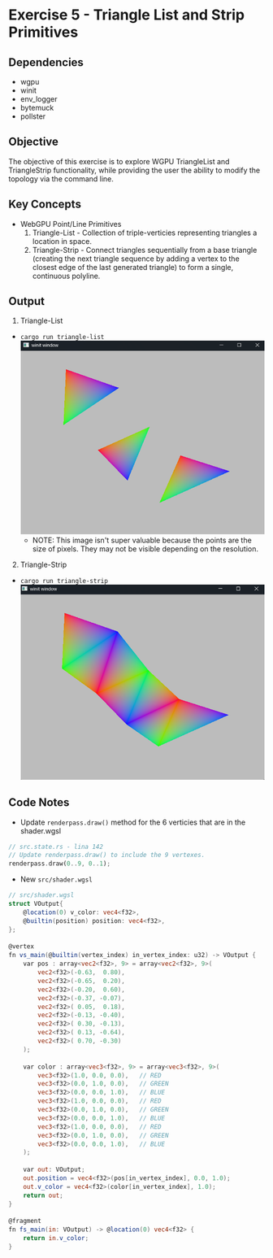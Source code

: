 # Exercise 5 - Triangle List and Strip Primitives
## Dependencies
- wgpu
- winit
- env_logger
- bytemuck
- pollster
## Objective
The objective of this exercise is to explore WGPU TriangleList and TriangleStrip functionality, while providing the user the ability to modify the topology via the command line.
## Key Concepts
- WebGPU Point/Line Primitives
  1. Triangle-List  - Collection of triple-verticies representing triangles a location in space.
  3. Triangle-Strip - Connect triangles sequentially from a base triangle (creating the next triangle sequence by adding a vertex to the closest edge of the last generated triangle) to form a single, continuous polyline.
## Output
1. Triangle-List
- ```cargo run triangle-list```
![alt text](.assets/triangle-list-output.png "Triangle List Output")
  * NOTE: This image isn't super valuable because the points are the size of pixels. They may not be visible depending on the resolution.
2. Triangle-Strip
- ```cargo run triangle-strip```
![alt text](.assets/triangle-strip-output.png "Triangle Strip Output")
## Code Notes
- Update ```renderpass.draw()``` method for the 6 verticies that are in the shader.wgsl
```rust
// src.state.rs - lina 142
// Update renderpass.draw() to include the 9 vertexes.
renderpass.draw(0..9, 0..1);
```

- New ```src/shader.wgsl```
```glsl
// src/shader.wgsl
struct VOutput{   
    @location(0) v_color: vec4<f32>,
    @builtin(position) position: vec4<f32>,
};

@vertex
fn vs_main(@builtin(vertex_index) in_vertex_index: u32) -> VOutput {    
    var pos : array<vec2<f32>, 9> = array<vec2<f32>, 9>(             
        vec2<f32>(-0.63,  0.80),
        vec2<f32>(-0.65,  0.20),
        vec2<f32>(-0.20,  0.60),
        vec2<f32>(-0.37, -0.07),
        vec2<f32>( 0.05,  0.18),
        vec2<f32>(-0.13, -0.40),
        vec2<f32>( 0.30, -0.13),
        vec2<f32>( 0.13, -0.64),
        vec2<f32>( 0.70, -0.30)     
    );
    
    var color : array<vec3<f32>, 9> = array<vec3<f32>, 9>(             
        vec3<f32>(1.0, 0.0, 0.0),   // RED
        vec3<f32>(0.0, 1.0, 0.0),   // GREEN
        vec3<f32>(0.0, 0.0, 1.0),   // BLUE
        vec3<f32>(1.0, 0.0, 0.0),   // RED
        vec3<f32>(0.0, 1.0, 0.0),   // GREEN
        vec3<f32>(0.0, 0.0, 1.0),   // BLUE
        vec3<f32>(1.0, 0.0, 0.0),   // RED
        vec3<f32>(0.0, 1.0, 0.0),   // GREEN
        vec3<f32>(0.0, 0.0, 1.0),   // BLUE
    );

    var out: VOutput;
    out.position = vec4<f32>(pos[in_vertex_index], 0.0, 1.0);
    out.v_color = vec4<f32>(color[in_vertex_index], 1.0);
    return out;
}

@fragment
fn fs_main(in: VOutput) -> @location(0) vec4<f32> {
    return in.v_color;
}
```